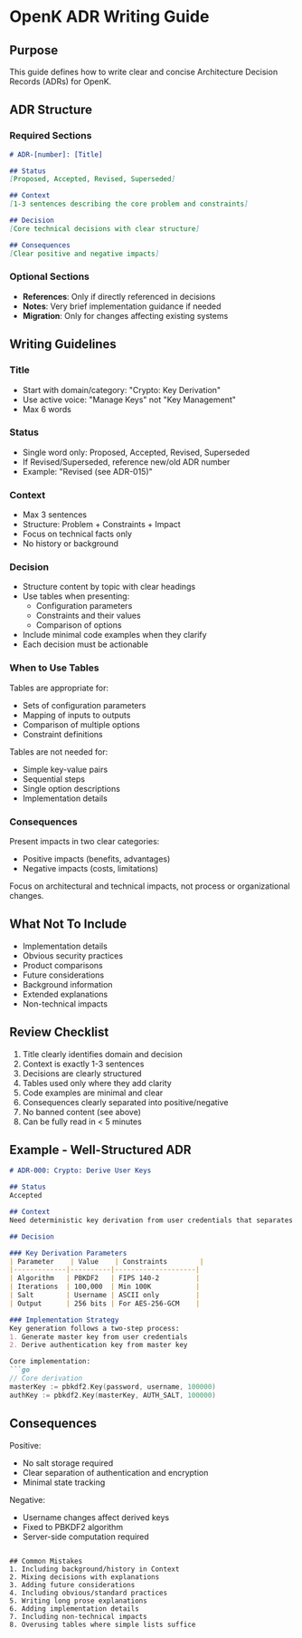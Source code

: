 # OpenK ADR Writing Guide

## Purpose
This guide defines how to write clear and concise Architecture Decision Records (ADRs) for OpenK.

## ADR Structure

### Required Sections
```markdown
# ADR-[number]: [Title]

## Status
[Proposed, Accepted, Revised, Superseded]

## Context
[1-3 sentences describing the core problem and constraints]

## Decision
[Core technical decisions with clear structure]

## Consequences
[Clear positive and negative impacts]
```

### Optional Sections
- **References**: Only if directly referenced in decisions
- **Notes**: Very brief implementation guidance if needed
- **Migration**: Only for changes affecting existing systems

## Writing Guidelines

### Title
- Start with domain/category: "Crypto: Key Derivation"
- Use active voice: "Manage Keys" not "Key Management"
- Max 6 words

### Status
- Single word only: Proposed, Accepted, Revised, Superseded
- If Revised/Superseded, reference new/old ADR number
- Example: "Revised (see ADR-015)"

### Context 
- Max 3 sentences
- Structure: Problem + Constraints + Impact
- Focus on technical facts only
- No history or background

### Decision
- Structure content by topic with clear headings
- Use tables when presenting:
  - Configuration parameters
  - Constraints and their values
  - Comparison of options
- Include minimal code examples when they clarify
- Each decision must be actionable

### When to Use Tables
Tables are appropriate for:
- Sets of configuration parameters
- Mapping of inputs to outputs
- Comparison of multiple options
- Constraint definitions

Tables are not needed for:
- Simple key-value pairs
- Sequential steps
- Single option descriptions
- Implementation details

### Consequences
Present impacts in two clear categories:
- Positive impacts (benefits, advantages)
- Negative impacts (costs, limitations)

Focus on architectural and technical impacts, not process or organizational changes.

## What Not To Include
- Implementation details
- Obvious security practices
- Product comparisons
- Future considerations
- Background information
- Extended explanations
- Non-technical impacts

## Review Checklist
1. Title clearly identifies domain and decision
2. Context is exactly 1-3 sentences
3. Decisions are clearly structured
4. Tables used only where they add clarity
5. Code examples are minimal and clear
6. Consequences clearly separated into positive/negative
7. No banned content (see above)
8. Can be fully read in < 5 minutes

## Example - Well-Structured ADR

```markdown
# ADR-000: Crypto: Derive User Keys

## Status
Accepted

## Context
Need deterministic key derivation from user credentials that separates authentication from encryption operations while maintaining simplicity.

## Decision

### Key Derivation Parameters
| Parameter    | Value    | Constraints        |
|-------------|----------|--------------------|
| Algorithm   | PBKDF2   | FIPS 140-2         |
| Iterations  | 100,000  | Min 100K           |
| Salt        | Username | ASCII only         |
| Output      | 256 bits | For AES-256-GCM    |

### Implementation Strategy
Key generation follows a two-step process:
1. Generate master key from user credentials
2. Derive authentication key from master key

Core implementation:
```go
// Core derivation
masterKey := pbkdf2.Key(password, username, 100000) 
authKey := pbkdf2.Key(masterKey, AUTH_SALT, 100000)
```

## Consequences

Positive:
- No salt storage required
- Clear separation of authentication and encryption
- Minimal state tracking

Negative:
- Username changes affect derived keys
- Fixed to PBKDF2 algorithm
- Server-side computation required
```

## Common Mistakes
1. Including background/history in Context
2. Mixing decisions with explanations
3. Adding future considerations
4. Including obvious/standard practices
5. Writing long prose explanations
6. Adding implementation details
7. Including non-technical impacts
8. Overusing tables where simple lists suffice
